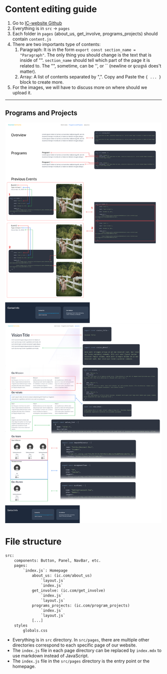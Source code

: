 # Content editing guide

1. Go to [IC-website Github](https://github.com/ImpressiveCommunity/IC-website)
2. Everything is in `src` $\rightarrow$ `pages` 
3. Each folder in `pages` (about_us, get_involve, programs_projects) should contain `content.js`
4. There are two importants type of contents:
	1. Paragraph: It is in the form `export const section_name = "Paragraph"`. The only thing you should change is the text that is inside of "". `section_name` should tell which part of the page it is related to. The "", sometime, can be '', or \`\` (newline or ចុះបន្ទាត់ does't matter). 
	2. Array: A list of contents separated by ",". Copy and Paste the `{ ... }` block to create more.
5. For the images, we will have to discuss more on where should we upload it.
 
---

## Programs and Projects
 
![image 1](https://github.com/ImpressiveCommunity/IC-website/blob/montrey/guide%20images/program_project_guide_1.png)
![image 2](https://github.com/ImpressiveCommunity/IC-website/blob/montrey/guide%20images/about_us_guide_1.png)

# File structure

```
src:  
    components: Button, Panel, NavBar, etc.  
    pages:  
        `index.js`: Homepage  
            about_us: (ic.com/about_us)  
                `layout.js`
                `index.js`
            get_involve: (ic.com/get_involve)  
                `index.js`  
                `layout.js`  
            programs_projects: (ic.com/program_projects)  
                `index.js`  
                `layout.js`  
            [...]  
    styles  
        globals.css  
```

- Everything is in `src` directory. In `src/pages`, there are multiple other directories correspond to each specific page of our website. 
- The `index.js` file in each page directory can be replaced by `index.mdx` to use markdown instead of JavaScript.
- The `index.js` file in the `src/pages` directory is the entry point or the homepage.
